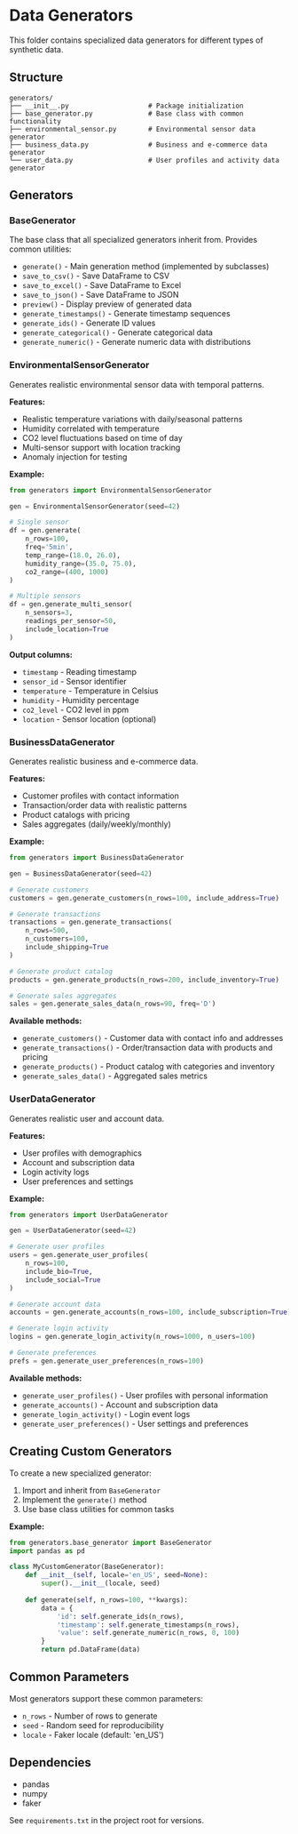 # Data Generators

This folder contains specialized data generators for different types of synthetic data.

## Structure

```
generators/
├── __init__.py                    # Package initialization
├── base_generator.py              # Base class with common functionality
├── environmental_sensor.py        # Environmental sensor data generator
├── business_data.py               # Business and e-commerce data generator
└── user_data.py                   # User profiles and activity data generator
```

## Generators

### BaseGenerator

The base class that all specialized generators inherit from. Provides common utilities:

- `generate()` - Main generation method (implemented by subclasses)
- `save_to_csv()` - Save DataFrame to CSV
- `save_to_excel()` - Save DataFrame to Excel
- `save_to_json()` - Save DataFrame to JSON
- `preview()` - Display preview of generated data
- `generate_timestamps()` - Generate timestamp sequences
- `generate_ids()` - Generate ID values
- `generate_categorical()` - Generate categorical data
- `generate_numeric()` - Generate numeric data with distributions

### EnvironmentalSensorGenerator

Generates realistic environmental sensor data with temporal patterns.

**Features:**
- Realistic temperature variations with daily/seasonal patterns
- Humidity correlated with temperature
- CO2 level fluctuations based on time of day
- Multi-sensor support with location tracking
- Anomaly injection for testing

**Example:**
```python
from generators import EnvironmentalSensorGenerator

gen = EnvironmentalSensorGenerator(seed=42)

# Single sensor
df = gen.generate(
    n_rows=100,
    freq='5min',
    temp_range=(18.0, 26.0),
    humidity_range=(35.0, 75.0),
    co2_range=(400, 1000)
)

# Multiple sensors
df = gen.generate_multi_sensor(
    n_sensors=3,
    readings_per_sensor=50,
    include_location=True
)
```

**Output columns:**
- `timestamp` - Reading timestamp
- `sensor_id` - Sensor identifier
- `temperature` - Temperature in Celsius
- `humidity` - Humidity percentage
- `co2_level` - CO2 level in ppm
- `location` - Sensor location (optional)

### BusinessDataGenerator

Generates realistic business and e-commerce data.

**Features:**
- Customer profiles with contact information
- Transaction/order data with realistic patterns
- Product catalogs with pricing
- Sales aggregates (daily/weekly/monthly)

**Example:**
```python
from generators import BusinessDataGenerator

gen = BusinessDataGenerator(seed=42)

# Generate customers
customers = gen.generate_customers(n_rows=100, include_address=True)

# Generate transactions
transactions = gen.generate_transactions(
    n_rows=500,
    n_customers=100,
    include_shipping=True
)

# Generate product catalog
products = gen.generate_products(n_rows=200, include_inventory=True)

# Generate sales aggregates
sales = gen.generate_sales_data(n_rows=90, freq='D')
```

**Available methods:**
- `generate_customers()` - Customer data with contact info and addresses
- `generate_transactions()` - Order/transaction data with products and pricing
- `generate_products()` - Product catalog with categories and inventory
- `generate_sales_data()` - Aggregated sales metrics

### UserDataGenerator

Generates realistic user and account data.

**Features:**
- User profiles with demographics
- Account and subscription data
- Login activity logs
- User preferences and settings

**Example:**
```python
from generators import UserDataGenerator

gen = UserDataGenerator(seed=42)

# Generate user profiles
users = gen.generate_user_profiles(
    n_rows=100,
    include_bio=True,
    include_social=True
)

# Generate account data
accounts = gen.generate_accounts(n_rows=100, include_subscription=True)

# Generate login activity
logins = gen.generate_login_activity(n_rows=1000, n_users=100)

# Generate preferences
prefs = gen.generate_user_preferences(n_rows=100)
```

**Available methods:**
- `generate_user_profiles()` - User profiles with personal information
- `generate_accounts()` - Account and subscription data
- `generate_login_activity()` - Login event logs
- `generate_user_preferences()` - User settings and preferences

## Creating Custom Generators

To create a new specialized generator:

1. Import and inherit from `BaseGenerator`
2. Implement the `generate()` method
3. Use base class utilities for common tasks

**Example:**
```python
from generators.base_generator import BaseGenerator
import pandas as pd

class MyCustomGenerator(BaseGenerator):
    def __init__(self, locale='en_US', seed=None):
        super().__init__(locale, seed)
    
    def generate(self, n_rows=100, **kwargs):
        data = {
            'id': self.generate_ids(n_rows),
            'timestamp': self.generate_timestamps(n_rows),
            'value': self.generate_numeric(n_rows, 0, 100)
        }
        return pd.DataFrame(data)
```

## Common Parameters

Most generators support these common parameters:

- `n_rows` - Number of rows to generate
- `seed` - Random seed for reproducibility
- `locale` - Faker locale (default: 'en_US')

## Dependencies

- pandas
- numpy
- faker

See `requirements.txt` in the project root for versions.
